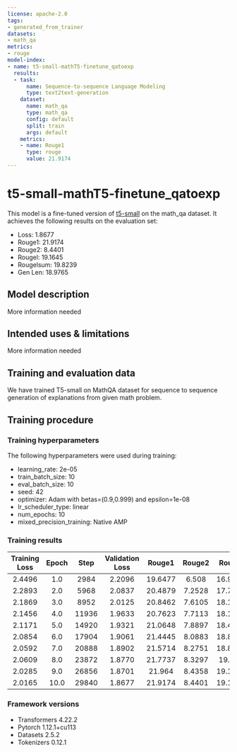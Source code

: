 ```yaml
---
license: apache-2.0
tags:
- generated_from_trainer
datasets:
- math_qa
metrics:
- rouge
model-index:
- name: t5-small-mathT5-finetune_qatoexp
  results:
  - task:
      name: Sequence-to-sequence Language Modeling
      type: text2text-generation
    dataset:
      name: math_qa
      type: math_qa
      config: default
      split: train
      args: default
    metrics:
    - name: Rouge1
      type: rouge
      value: 21.9174
---
```


<!-- This model card has been generated automatically according to the information the Trainer had access to. You
should probably proofread and complete it, then remove this comment. -->

# t5-small-mathT5-finetune_qatoexp

This model is a fine-tuned version of [t5-small](https://huggingface.co/t5-small) on the math_qa dataset.
It achieves the following results on the evaluation set:
- Loss: 1.8677
- Rouge1: 21.9174
- Rouge2: 8.4401
- Rougel: 19.1645
- Rougelsum: 19.8239
- Gen Len: 18.9765

## Model description

More information needed

## Intended uses & limitations

More information needed

## Training and evaluation data

We have trained T5-small on MathQA dataset for sequence to sequence generation of explanations from given math problem.
## Training procedure

### Training hyperparameters

The following hyperparameters were used during training:
- learning_rate: 2e-05
- train_batch_size: 10
- eval_batch_size: 10
- seed: 42
- optimizer: Adam with betas=(0.9,0.999) and epsilon=1e-08
- lr_scheduler_type: linear
- num_epochs: 10
- mixed_precision_training: Native AMP

### Training results

| Training Loss | Epoch | Step  | Validation Loss | Rouge1  | Rouge2 | Rougel  | Rougelsum | Gen Len |
|:-------------:|:-----:|:-----:|:---------------:|:-------:|:------:|:-------:|:---------:|:-------:|
| 2.4496        | 1.0   | 2984  | 2.2096          | 19.6477 | 6.508  | 16.9295 | 17.5212   | 18.9064 |
| 2.2893        | 2.0   | 5968  | 2.0837          | 20.4879 | 7.2528 | 17.7778 | 18.4085   | 18.968  |
| 2.1869        | 3.0   | 8952  | 2.0125          | 20.8462 | 7.6105 | 18.1516 | 18.8343   | 18.9837 |
| 2.1456        | 4.0   | 11936 | 1.9633          | 20.7623 | 7.7113 | 18.1274 | 18.783    | 18.9886 |
| 2.1171        | 5.0   | 14920 | 1.9321          | 21.0648 | 7.8897 | 18.4162 | 19.0551   | 18.9844 |
| 2.0854        | 6.0   | 17904 | 1.9061          | 21.4445 | 8.0883 | 18.8038 | 19.4176   | 18.9812 |
| 2.0592        | 7.0   | 20888 | 1.8902          | 21.5714 | 8.2751 | 18.8864 | 19.537    | 18.9772 |
| 2.0609        | 8.0   | 23872 | 1.8770          | 21.7737 | 8.3297 | 19.022  | 19.6897   | 18.9763 |
| 2.0285        | 9.0   | 26856 | 1.8701          | 21.964  | 8.4358 | 19.1701 | 19.845    | 18.9747 |
| 2.0165        | 10.0  | 29840 | 1.8677          | 21.9174 | 8.4401 | 19.1645 | 19.8239   | 18.9765 |


### Framework versions

- Transformers 4.22.2
- Pytorch 1.12.1+cu113
- Datasets 2.5.2
- Tokenizers 0.12.1
